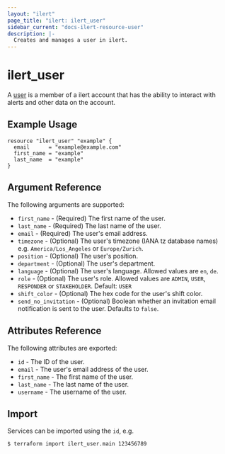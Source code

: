 ```yaml
---
layout: "ilert"
page_title: "ilert: ilert_user"
sidebar_current: "docs-ilert-resource-user"
description: |-
  Creates and manages a user in ilert.
---
```


# ilert_user

A [user](https://api.ilert.com/api-docs/#tag/Users) is a member of a ilert account that has the ability to interact with alerts and other data on the account.

## Example Usage

```hcl
resource "ilert_user" "example" {
  email      = "example@example.com"
  first_name = "example"
  last_name  = "example"
}
```

## Argument Reference

The following arguments are supported:

- `first_name` - (Required) The first name of the user.
- `last_name` - (Required) The last name of the user.
- `email` - (Required) The user's email address.
- `timezone` - (Optional) The user's timezone (IANA tz database names) e.g. `America/Los_Angeles` or `Europe/Zurich`.
- `position` - (Optional) The user's position.
- `department` - (Optional) The user's department.
- `language` - (Optional) The user's language. Allowed values are `en`, `de`.
- `role` - (Optional) The user's role. Allowed values are `ADMIN`, `USER`, `RESPONDER` or `STAKEHOLDER`. Default: `USER`
- `shift_color` - (Optional) The hex code for the user's shift color.
- `send_no_invitation` - (Optional) Boolean whether an invitation email notification is sent to the user. Defaults to `false`.

## Attributes Reference

The following attributes are exported:

- `id` - The ID of the user.
- `email` - The user's email address of the user.
- `first_name` - The first name of the user.
- `last_name` - The last name of the user.
- `username` - The username of the user.

## Import

Services can be imported using the `id`, e.g.

```sh
$ terraform import ilert_user.main 123456789
```
